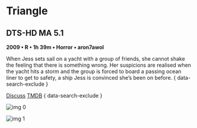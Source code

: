 # Triangle

## DTS-HD MA 5.1

**2009 • R • 1h 39m • Horror • aron7awol**

When Jess sets sail on a yacht with a group of friends, she cannot shake the feeling that there is something wrong. Her suspicions are realised when the yacht hits a storm and the group is forced to board a passing ocean liner to get to safety, a ship Jess is convinced she’s been on before.
{ data-search-exclude }

[Discuss](https://www.avsforum.com/threads/bass-eq-for-filtered-movies.2995212/post-56848020)  [TMDB](26466)
{ data-search-exclude }

![img 0](https://i.imgur.com/8xWjfQl.jpg)

![img 1](https://i.imgur.com/omHRffc.jpg)

